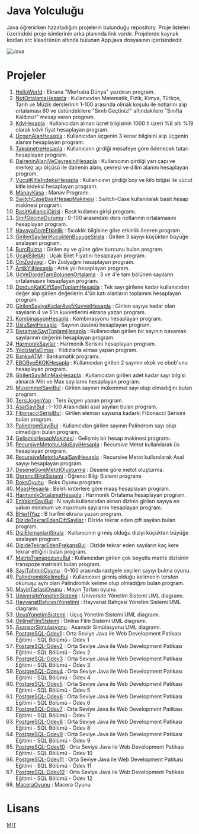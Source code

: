 # Java Yolculuğu
Java öğrenirken hazırladığım projelerin bulunduğu repository. Proje listeleri üzerindeki proje isimlerinin arka planında link vardır. Projelerde kaynak kodları src klasörünün altında bulunan App.java dosyasının içerisindedir.

![Java](https://www.mediaclick.com.tr/application/files/6816/8130/9538/java.png)

# Projeler
1. [HelloWorld](https://github.com/EkojeaNx/JavaRoadMapProjects/tree/main/HelloWorld) : Ekrana "Merhaba Dünya" yazdıran program.
2. [NotOrtalamaHesapla](https://github.com/EkojeaNx/JavaRoadMapProjects/tree/main/NotOrtalamaHesapla) : Kullanıcıdan Matematik, Fizik, Kimya, Türkçe, Tarih ve Müzik derslerinin 1-100 arasında olmak koşulu ile notlarını alıp ortalaması 60 ve üstündekilere "Sınıfı Geçtiniz!" altındakilere "Sınıfta Kaldınız!" mesajı veren program.
3. [KdvHesapla](https://github.com/EkojeaNx/JavaRoadMapProjects/tree/main/KdvHesapla) : Kullanıcıdan alınan ücret bilgisinin 1000 tl üzeri %8 altı %18 olarak kdvli fiyat hesaplayan program.
4. [UcgenAlanHesapla](https://github.com/EkojeaNx/JavaRoadMapProjects/tree/main/UcgenAlanHesapla)
: Kullanıcıdan üçgenin 3 kenar bilgisini alıp üçgenin alanını hesaplayan program.
5. [TaksimetreHesapla](https://github.com/EkojeaNx/JavaRoadMapProjects/tree/main/TaksimetreHesapla) : Kullanıcının girdiği mesafeye göre ödenecek tutarı hesaplayan program.
6. [DaireninAlaniVeCevresiniHesapla](https://github.com/EkojeaNx/JavaRoadMapProjects/tree/main/DaireninAlaniVeCevresiniHesapla) : Kullanıcının girdiği yarı çapı ve merkez açı ölçüsü ile dairenin alanı, çevresi ve dilim alanını hesaplayan program.
7. [VucutKitleIndeksiHesapla](https://github.com/EkojeaNx/JavaRoadMapProjects/tree/main/VucutKitleIndeksiHesapla) : Kullanıcının girdiği boy ve kilo bilgisi ile vücut kitle indeksi hesaplayan program.
8. [ManavKasa](https://github.com/EkojeaNx/JavaRoadMapProjects/tree/main/ManavKasa) : Manav Programı.
9. [SwitchCaseBasitHesapMakinesi](https://github.com/EkojeaNx/JavaRoadMapProjects/tree/main/SwitchCaseBasitHesapMakinesi) : Switch-Case kullanılarak basit hesap makinesi programı.
10. [BasitKullaniciGirisi](https://github.com/EkojeaNx/JavaRoadMapProjects/tree/main/BasitKullaniciGirisi) : Basit kullanıcı girişi programı.
11. [SinifGecmeDurumu](https://github.com/EkojeaNx/JavaRoadMapProjects/tree/main/SinifGecmeDurumu) : 0-100 arasındaki ders notlarının ortalamasını hesaplayan program.
12. [HavayaGoreEtkinlik](https://github.com/EkojeaNx/JavaRoadMapProjects/tree/main/HavayaGoreEtkinlik) : Sıcaklık bilgisine göre etkinlik öneren program.
13. [GirilenSayilariKucuktenBuyugeSirala](https://github.com/EkojeaNx/JavaRoadMapProjects/tree/main/GirilenSayilariKucuktenBuyugeSirala) : Girilen 3 sayıyı küçükten büyüğe sıralayan program.
14. [BurcBulma](https://github.com/EkojeaNx/JavaRoadMapProjects/tree/main/BurcBulma) : Girilen ay ve güne göre burcunu bulan program.
15. [UcakBiletiAl](https://github.com/EkojeaNx/JavaRoadMapProjects/tree/main/UcakBiletiAl) : Uçak Bilet Fiyatını hesaplayan program.
16. [CinZodyagi](https://github.com/EkojeaNx/JavaRoadMapProjects/tree/main/CinZodyagi) : Çin Zodyağını hesaplayan program.
17. [ArtikYilHesapla](https://github.com/EkojeaNx/JavaRoadMapProjects/tree/main/ArtikYilHesapla) : Artık yılı hesaplayan program.
18. [UcVeDordeTamBolunenOrtalama](https://github.com/EkojeaNx/JavaRoadMapProjects/tree/main/UcVeDordeTamBolunenOrtalama) : 3 ve 4'e tam bölünen sayıların ortalamasını hesaplayan program.
19. [DordunKatiCiftSayiToplamHesapla](https://github.com/EkojeaNx/JavaRoadMapProjects/tree/main/DordunKatiCiftSayiToplamHesapla) : Tek sayı girilene kadar kullanıcıdan değer alıp girilen değerlerin 4'ün katı olanların toplamını hesaplayan program.
20. [GirilenSayiyaKadar4ve5KuvvetHesapla](https://github.com/EkojeaNx/JavaRoadMapProjects/tree/main/GirilenSayiyaKadar4ve5KuvvetHesapla) : Girilen sayıya kadar olan sayıların 4 ve 5'in kuvvetlerini ekrana yazan program.
21. [KombinasyonHesapla](https://github.com/EkojeaNx/JavaRoadMapProjects/tree/main/KombinasyonHesapla) : Kombinasyonu hesaplayan program.
22. [UsluSayiHesapla](https://github.com/EkojeaNx/JavaRoadMapProjects/tree/main/UsluSayiHesapla) : Sayının üssünü hesaplayan program.
23. [BasamakSayiToplamHesapla](https://github.com/EkojeaNx/JavaRoadMapProjects/tree/main/BasamakSayiToplamHesapla) : Kullanıcıdan girilen bir sayının basamak sayılarının değerini hesaplayan program.
24. [HarmonikSayilar](https://github.com/EkojeaNx/JavaRoadMapProjects/tree/main/HarmonikSayilar) : Harmonik Serisini hesaplayan program.
25. [YildizlarlaElmas](https://github.com/EkojeaNx/JavaRoadMapProjects/tree/main/YildizlarlaElmas) : Yıldızlarla elmas yapan program.
26. [BankaATM](https://github.com/EkojeaNx/JavaRoadMapProjects/tree/main/BankaATM) : Bankamatik programı.
27. [EBOBveEKOKHesapla](https://github.com/EkojeaNx/JavaRoadMapProjects/tree/main/EBOBveEKOKHesapla) : Kullanıcıdan girilen 2 sayının ekok ve ebob'unu hesaplayan program.
28. [GirilenSayiMinMaxHesapla](https://github.com/EkojeaNx/JavaRoadMapProjects/tree/main/GirilenSayiMinMaxHesapla) : Kullanıcıdan girilen adet kadar sayı bilgisi alınarak Min ve Max sayılarını hesaplayan program.
29. [MukemmelSayiBul](https://github.com/EkojeaNx/JavaRoadMapProjects/tree/main/MukemmelSayiBul) : Girilen sayının mükemmel sayı olup olmadığını bulan program.
30. [TersUcgenYap](https://github.com/EkojeaNx/JavaRoadMapProjects/tree/main/TersUcgenYap) : Ters üçgen yapan program.
31. [AsalSayiBul](https://github.com/EkojeaNx/JavaRoadMapProjects/tree/main/AsalSayiBul) : 1-100 Arasındaki asal sayıları bulan program.
32. [FibonacciSerisiBul](https://github.com/EkojeaNx/JavaRoadMapProjects/tree/main/FibonacciSerisiBul) : Girilen eleman sayısına kadarki Fibonacci Serisini bulan program.
33. [PalindromSayiBul](https://github.com/EkojeaNx/JavaRoadMapProjects/tree/main/PalindromSayiBul) : Kullanıcıdan girilen sayının Palindrom sayı olup olmadığını bulan program.
34. [GelismisHesapMakinesi](https://github.com/EkojeaNx/JavaRoadMapProjects/tree/main/GelismisHesapMakinesi) : Gelişmiş bir hesap makinesi programı.
35. [RecursiveMetotluUsluSayiHesapla](https://github.com/EkojeaNx/JavaRoadMapProjects/tree/main/RecursiveMetotluUsluSayiHesapla) : Recursive Metot kullanılarak üs hesaplayan program.
36. [RecursiveMetotluAsalSayiHesapla](https://github.com/EkojeaNx/JavaRoadMapProjects/tree/main/RecursiveMetotluAsalSayiHesapla) : Recursive Metot kullanılarak Asal sayıyı hesaplayan program.
37. [DeseneGoreMetotOlusturma](https://github.com/EkojeaNx/JavaRoadMapProjects/tree/main/DeseneGoreMetotOlusturma) : Desene göre metot oluşturma.
38. [OgrenciBilgiSistemi](https://github.com/EkojeaNx/JavaRoadMapProjects/tree/main/OgrenciBilgiSistemi) : Öğrenci Bilgi Sistemi programı.
39. [BoksOyunu](https://github.com/EkojeaNx/JavaRoadMapProjects/tree/main/BoksOyunu) : Boks Oyunu programı.
40. [MaasHesapla](https://github.com/EkojeaNx/JavaRoadMapProjects/tree/main/MaasHesapla) : Belirli kriterlere göre maaş hesaplayan program.
41. [HarmonikOrtalamaHesapla](https://github.com/EkojeaNx/JavaRoadMapProjects/tree/main/HarmonikOrtalamaHesapla) : Harmonik Ortalama hesaplayan program.
42. [EnYakinSayiBul](https://github.com/EkojeaNx/JavaRoadMapProjects/tree/main/EnYakinSayiBul) : N sayılı kullanıcıdan alınan dizinin girilen sayıya en yakım minimum ve maximum sayılarını hesaplayan program.
43. [BHarfiYaz](https://github.com/EkojeaNx/JavaRoadMapProjects/tree/main/BHarfiYaz) : B harfini ekrana yazan program.
44. [DizideTekrarEdenCiftSayilar](https://github.com/EkojeaNx/JavaRoadMapProjects/tree/main/DizideTekrarEdenCiftSayilar) : Dizide tekrar eden çift sayıları bulan program.
45. [DiziElemanlariSirala](https://github.com/EkojeaNx/JavaRoadMapProjects/tree/main/DiziElemanlariSirala) : Kullanıcının girmiş olduğu diziyi küçükten büyüğe sıralayan program.
46. [DizideTekrarEdenFrekansBul](https://github.com/EkojeaNx/JavaRoadMapProjects/tree/main/DizideTekrarEdenFrekansBul) : Dizide tekrar eden sayıların kaç kere tekrar ettiğini bulan program.
47. [MatrisTranspozunuBul](https://github.com/EkojeaNx/JavaRoadMapProjects/tree/main/MatrisTranspozunuBul) : Kullanıcıdan girilen çok boyutlu matris dizisinin transpoze matrisini bulan program.
48. [SayiTahminOyunu](https://github.com/EkojeaNx/JavaRoadMapProjects/tree/main/SayiTahminOyunu) : 0-100 arasında rastgele seçilen sayıyı bulma oyunu.
49. [PalindromikKelimeBul](https://github.com/EkojeaNx/JavaRoadMapProjects/tree/main/PalindromikKelimeBul) : Kullanıcının girmiş olduğu kelimenin tersten okunuşu aynı olan Palindromik kelime olup olmadığını bulan program.
50. [MayinTarlasiOyunu](https://github.com/EkojeaNx/JavaRoadMapProjects/tree/EkojeaN/MayinTarlasiOyunu) : Mayın Tarlası oyunu.
51. [UniversiteYonetimSistemi](https://github.com/EkojeaNx/JavaRoadMapProjects/blob/EkojeaN/UniversiteYonetimSistemi/UniversiteYonetimSistemiUML.drawio.png) : Üniversite Yönetim Sistemi UML diagramı.
52. [HayvanatBahcesiYonetimi](https://github.com/EkojeaNx/JavaRoadMapProjects/blob/EkojeaN/HayvanatBahcesiYonetimi/HayvanatBahcesiYonetimi.drawio.png) : Hayvanat Bahçesi Yönetim Sistemi UML diagramı.
53. [UcusYonetimSistemi](https://github.com/EkojeaNx/JavaRoadMapProjects/blob/EkojeaN/UcusYonetimSistemi/UcusYonetimSistemi.drawio.png) : Uçuş Yönetim Sistemi UML diagramı.
54. [OnlineFilmSistemi](https://github.com/EkojeaNx/JavaRoadMapProjects/blob/EkojeaN/OnlineFilmSistemi/OnlineFilmSistemi.drawio.png) : Online Film Sistemi UML diagramı.
55. [AsansorSimulasyonu](https://github.com/EkojeaNx/JavaRoadMapProjects/blob/EkojeaN/AsansorSimulasyonu/AsansorSimulasyonu.drawio.png) : Asansör Simülasyonu UML diagramı.
56. [PostgreSQL-Odev1](https://github.com/EkojeaNx/JavaRoadMapProjects/blob/EkojeaN/PostgreSQL/Odev1.sql) : Orta Seviye Java ile Web Development Patikası Eğitimi - SQL Bölümü - Ödev 1
57. [PostgreSQL-Odev2](https://github.com/EkojeaNx/JavaRoadMapProjects/blob/EkojeaN/PostgreSQL/Odev2.sql) : Orta Seviye Java ile Web Development Patikası Eğitimi - SQL Bölümü - Ödev 2
58. [PostgreSQL-Odev3](https://github.com/EkojeaNx/JavaRoadMapProjects/blob/EkojeaN/PostgreSQL/Odev3.sql) : Orta Seviye Java ile Web Development Patikası Eğitimi - SQL Bölümü - Ödev 3
59. [PostgreSQL-Odev4](https://github.com/EkojeaNx/JavaRoadMapProjects/blob/EkojeaN/PostgreSQL/Odev4.sql) : Orta Seviye Java ile Web Development Patikası Eğitimi - SQL Bölümü - Ödev 4
60. [PostgreSQL-Odev5](https://github.com/EkojeaNx/JavaRoadMapProjects/blob/EkojeaN/PostgreSQL/Odev5.sql) : Orta Seviye Java ile Web Development Patikası Eğitimi - SQL Bölümü - Ödev 5
61. [PostgreSQL-Odev6](https://github.com/EkojeaNx/JavaRoadMapProjects/blob/EkojeaN/PostgreSQL/Odev6.sql) : Orta Seviye Java ile Web Development Patikası Eğitimi - SQL Bölümü - Ödev 6
62. [PostgreSQL-Odev7](https://github.com/EkojeaNx/JavaRoadMapProjects/blob/EkojeaN/PostgreSQL/Odev7.sql) : Orta Seviye Java ile Web Development Patikası Eğitimi - SQL Bölümü - Ödev 7
63. [PostgreSQL-Odev8](https://github.com/EkojeaNx/JavaRoadMapProjects/blob/EkojeaN/PostgreSQL/Odev8.sql) : Orta Seviye Java ile Web Development Patikası Eğitimi - SQL Bölümü - Ödev 8
64. [PostgreSQL-Odev9](https://github.com/EkojeaNx/JavaRoadMapProjects/blob/EkojeaN/PostgreSQL/Odev9.sql) : Orta Seviye Java ile Web Development Patikası Eğitimi - SQL Bölümü - Ödev 9
65. [PostgreSQL-Odev10](https://github.com/EkojeaNx/JavaRoadMapProjects/blob/EkojeaN/PostgreSQL/Odev10.sql) : Orta Seviye Java ile Web Development Patikası Eğitimi - SQL Bölümü - Ödev 10
66. [PostgreSQL-Odev11](https://github.com/EkojeaNx/JavaRoadMapProjects/blob/EkojeaN/PostgreSQL/Odev11.sql) : Orta Seviye Java ile Web Development Patikası Eğitimi - SQL Bölümü - Ödev 11
67. [PostgreSQL-Odev12](https://github.com/EkojeaNx/JavaRoadMapProjects/blob/EkojeaN/PostgreSQL/Odev12.sql) : Orta Seviye Java ile Web Development Patikası Eğitimi - SQL Bölümü - Ödev 12
68. [MaceraOyunu](https://github.com/EkojeaNx/JavaRoadMapProjects/tree/EkojeaN/MaceraOyunu) : Macera Oyunu

# Lisans
[MIT](https://github.com/EkojeaNx/JavaRoadMapProjects/blob/main/LICENSE)